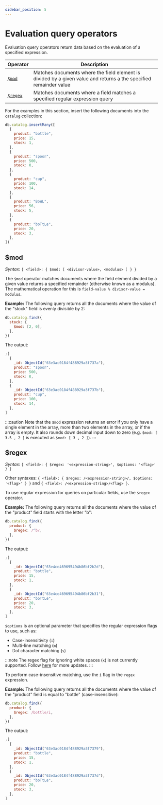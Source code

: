 ```yaml
---
sidebar_position: 5
---
```


# Evaluation query operators

Evaluation query operators return data based on the evaluation of a specified expression.

| Operator           | Description                                                                                                       |
| ------------------ | ----------------------------------------------------------------------------------------------------------------- |
| [`$mod`](#mod)     | Matches documents where the field element is divided by a given value and returns a the specified remainder value |
| [`$regex`](#regex) | Matches documents where a field matches a specified regular expression query                                      |

For the examples in this section, insert the following documents into the `catalog` collection:

```js
db.catalog.insertMany([
  {
    product: "bottle",
    price: 15,
    stock: 1,
  },
  {
    product: "spoon",
    price: 500,
    stock: 0,
  },
  {
    product: "cup",
    price: 100,
    stock: 14,
  },
  {
    product: "BoWL",
    price: 56,
    stock: 5,
  },
  {
    product: "boTtLe",
    price: 20,
    stock: 3,
  },
])
```

## $mod

_Syntax_: `{ <field>: { $mod: [ <divisor-value>, <modulus> ] } }`

The `$mod` operator matches documents where the field element divided by a given value returns a specified remainder (otherwise known as a modulus).
The mathematical operation for this is `field-value % divisor-value = modulus`.

**Example:** The following query returns all the documents where the value of the "stock" field is evenly divisible by 2:

```js
db.catalog.find({
  stock: {
    $mod: [2, 0],
  },
})
```

The output:

```js
;[
  {
    _id: ObjectId("63e3ac0184f488929a3f737a"),
    product: "spoon",
    price: 500,
    stock: 0,
  },
  {
    _id: ObjectId("63e3ac0184f488929a3f737b"),
    product: "cup",
    price: 100,
    stock: 14,
  },
]
```

:::caution
Note that the `$mod` expression returns an error if you only have a single element in the array, more than two elements in the array, or if the array is empty.
It also rounds down decimal input down to zero (e.g. `$mod: [ 3.5 , 2 ]` is executed as `$mod: [ 3 , 2 ]`).
:::

## $regex

_Syntax_: `{ <field>: { $regex: '<expression-string>', $options: '<flag>' } }`

Other syntaxes: `{ <field>: { $regex: /<expression-string>/, $options: '<flag>' } }` and `{ <field>: /<expression-string>/<flag> }`.

To use regular expression for queries on particular fields, use the `$regex` operator.

**Example:** The following query returns all the documents where the value of the "product" field starts with the letter "b":

```js
db.catalog.find({
  product: {
    $regex: /^b/,
  },
})
```

The output:

```js
;[
  {
    _id: ObjectId("63e4ce469695494b86bf2b2d"),
    product: "bottle",
    price: 15,
    stock: 1,
  },
  {
    _id: ObjectId("63e4ce469695494b86bf2b31"),
    product: "boTtLe",
    price: 20,
    stock: 3,
  },
]
```

`$options` is an optional parameter that specifies the regular expression flags to use, such as:

- Case-insensitivity (`i`)
- Multi-line matching (`m`)
- Dot character matching (`s`)

:::note
The regex flag for ignoring white spaces (`x`) is not currently supported.
Follow [here](https://github.com/FerretDB/FerretDB/issues/592) for more updates.
:::

To perform case-insensitive matching, use the `i` flag in the `regex` expression.

**Example:** The following query returns all the documents where the value of the "product" field is equal to "bottle" (case-insensitive):

```js
db.catalog.find({
  product: {
    $regex: /bottle/i,
  },
})
```

The output:

```js
;[
  {
    _id: ObjectId("63e3ac0184f488929a3f7379"),
    product: "bottle",
    price: 15,
    stock: 1,
  },
  {
    _id: ObjectId("63e3ac0184f488929a3f737d"),
    product: "boTtLe",
    price: 20,
    stock: 3,
  },
]
```
